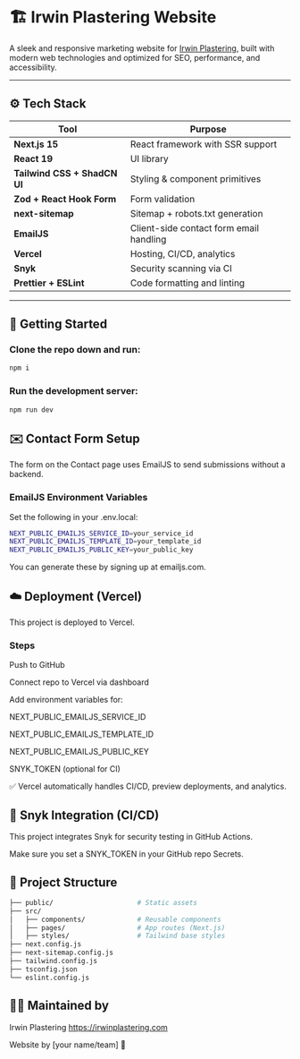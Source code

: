 # 🏗️ Irwin Plastering Website

A sleek and responsive marketing website for [Irwin Plastering](https://irwinplastering.com), built with modern web technologies and optimized for SEO, performance, and accessibility.

---

## ⚙️ Tech Stack

| Tool | Purpose |
|------|---------|
| **Next.js 15** | React framework with SSR support |
| **React 19** | UI library |
| **Tailwind CSS + ShadCN UI** | Styling & component primitives |
| **Zod + React Hook Form** | Form validation |
| **next-sitemap** | Sitemap + robots.txt generation |
| **EmailJS** | Client-side contact form email handling |
| **Vercel** | Hosting, CI/CD, analytics |
| **Snyk** | Security scanning via CI |
| **Prettier + ESLint** | Code formatting and linting |

---

## 🚀 Getting Started

### Clone the repo down and run:

```bash
npm i
```

### Run the development server:

```bash
npm run dev
```

## ✉️ Contact Form Setup
The form on the Contact page uses EmailJS to send submissions without a backend.

### EmailJS Environment Variables
Set the following in your .env.local:

 ```bash
NEXT_PUBLIC_EMAILJS_SERVICE_ID=your_service_id
NEXT_PUBLIC_EMAILJS_TEMPLATE_ID=your_template_id
NEXT_PUBLIC_EMAILJS_PUBLIC_KEY=your_public_key
```

You can generate these by signing up at emailjs.com.

## ☁️ Deployment (Vercel)
This project is deployed to Vercel.

### Steps
Push to GitHub

Connect repo to Vercel via dashboard

Add environment variables for:

NEXT_PUBLIC_EMAILJS_SERVICE_ID

NEXT_PUBLIC_EMAILJS_TEMPLATE_ID

NEXT_PUBLIC_EMAILJS_PUBLIC_KEY

SNYK_TOKEN (optional for CI)

✅ Vercel automatically handles CI/CD, preview deployments, and analytics.

## 🔐 Snyk Integration (CI/CD)
This project integrates Snyk for security testing in GitHub Actions.

Make sure you set a SNYK_TOKEN in your GitHub repo Secrets.

## 📁 Project Structure

```bash
├── public/                     # Static assets
├── src/
│   ├── components/             # Reusable components
│   ├── pages/                  # App routes (Next.js)
│   ├── styles/                 # Tailwind base styles
├── next.config.js
├── next-sitemap.config.js
├── tailwind.config.js
├── tsconfig.json
└── eslint.config.js
```

## 👷‍♂️ Maintained by
Irwin Plastering
https://irwinplastering.com

Website by [your name/team] 🚀

